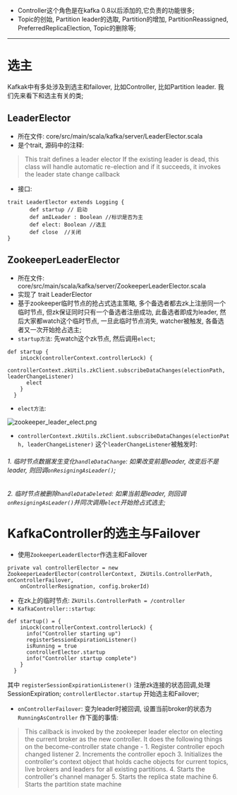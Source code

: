 * Controller这个角色是在kafka 0.8以后添加的,它负责的功能很多;
* Topic的创始, Partition leader的选取, Partition的增加, PartitionReassigned, PreferredReplicaElection, Topic的删除等;
***
# 选主
 Kafkak中有多处涉及到选主和failover, 比如Controller, 比如Partition leader. 我们先来看下和选主有关的类;
## LeaderElector
* 所在文件: core/src/main/scala/kafka/server/LeaderElector.scala
* 是个trait, 源码中的注释:
>This trait defines a leader elector If the existing leader is dead, this class will handle automatic re-election and if it succeeds, it invokes the leader state change callback

* 接口:
```
trait LeaderElector extends Logging {
       def startup // 启动
       def amILeader : Boolean //标识是否为主
       def elect: Boolean //选主
       def close  //关闭
}
```

## ZookeeperLeaderElector
* 所在文件: core/src/main/scala/kafka/server/ZookeeperLeaderElector.scala
* 实现了 trait LeaderElector
* 基于zookeeper临时节点的抢占式选主策略, 多个备选者都去zk上注册同一个临时节点, 但zk保证同时只有一个备选者注册成功, 此备选者即成为leader, 然后大家都watch这个临时节点, 一旦此临时节点消失, watcher被触发, 各备选者又一次开始抢占选主;
* `startup方法`: 先watch这个zk节点, 然后调用`elect`;
```
def startup {
    inLock(controllerContext.controllerLock) {
      controllerContext.zkUtils.zkClient.subscribeDataChanges(electionPath, leaderChangeListener)
      elect
    }
  }
```
* `elect方法`:


![zookeeper_leader_elect.png](http://upload-images.jianshu.io/upload_images/2020390-18667b87587a80c9.png?imageMogr2/auto-orient/strip%7CimageView2/2/w/1240)

* `controllerContext.zkUtils.zkClient.subscribeDataChanges(electionPath, leaderChangeListener)` 这个`leaderChangeListener`被触发时:
###### 1. 临时节点数据发生变化`handleDataChange`: 如果改变前是leader, 改变后不是leader, 则回调`onResigningAsLeader()`;
###### 2. 临时节点被删除`handleDataDeleted`: 如果当前是leader, 则回调`onResigningAsLeader()`并同次调用`elect`开始抢占式选主;

# KafkaController的选主与Failover
* 使用`ZookeeperLeaderElector`作选主和Failover
```
private val controllerElector = new ZookeeperLeaderElector(controllerContext, ZkUtils.ControllerPath, onControllerFailover,
    onControllerResignation, config.brokerId)
```
* 在zk上的临时节点: `ZkUtils.ControllerPath = /controller`
* `KafkaController::startup`:
```
def startup() = {
    inLock(controllerContext.controllerLock) {
      info("Controller starting up")
      registerSessionExpirationListener()
      isRunning = true
      controllerElector.startup
      info("Controller startup complete")
    }
  }
```
其中
`registerSessionExpirationListener()` 注册zk连接的状态回调,处理SessionExpiration;
`controllerElector.startup` 开始选主和Failover;
* `onControllerFailover`: 变为leader时被回调, 
设置当前broker的状态为`RunningAsController` 作下面的事情:
>   This callback is invoked by the zookeeper leader elector on electing the current broker as the new controller.
   It does the following things on the become-controller state change -
    1. Register controller epoch changed listener
    2. Increments the controller epoch
    3. Initializes the controller's context object that holds cache objects for current topics, live brokers and leaders for all existing partitions.
    4. Starts the controller's channel manager
    5. Starts the replica state machine
    6. Starts the partition state machine

